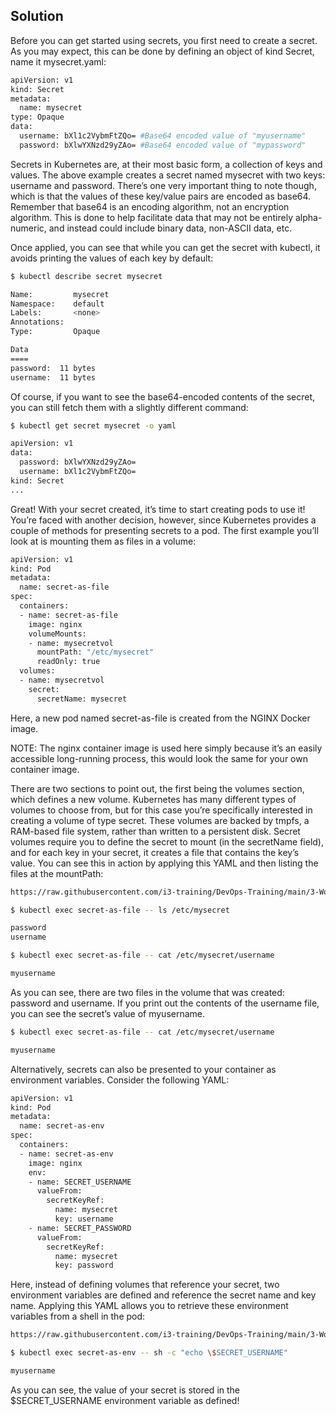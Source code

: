 ## Solution
Before you can get started using secrets, you first need to create a secret. As you may expect, this can be done by defining an object of kind Secret, name it mysecret.yaml:
```sh
apiVersion: v1
kind: Secret
metadata:
  name: mysecret
type: Opaque
data:
  username: bXl1c2VybmFtZQo= #Base64 encoded value of "myusername"
  password: bXlwYXNzd29yZAo= #Base64 encoded value of "mypassword"
```
Secrets in Kubernetes are, at their most basic form, a collection of keys and values. The above example creates a secret named mysecret with two keys: username and password. There’s one very important thing to note though, which is that the values of these key/value pairs are encoded as base64. Remember that base64 is an encoding algorithm, not an encryption algorithm. This is done to help facilitate data that may not be entirely alpha-numeric, and instead could include binary data, non-ASCII data, etc.

Once applied, you can see that while you can get the secret with kubectl, it avoids printing the values of each key by default:
```sh
$ kubectl describe secret mysecret

Name:         mysecret
Namespace:    default
Labels:       <none>
Annotations:  
Type:         Opaque

Data
====
password:  11 bytes
username:  11 bytes
```
Of course, if you want to see the base64-encoded contents of the secret, you can still fetch them with a slightly different command:
```sh
$ kubectl get secret mysecret -o yaml

apiVersion: v1
data:
  password: bXlwYXNzd29yZAo=
  username: bXl1c2VybmFtZQo=
kind: Secret
...
```
Great! With your secret created, it’s time to start creating pods to use it! You’re faced with another decision, however, since Kubernetes provides a couple of methods for presenting secrets to a pod. The first example you’ll look at is mounting them as files in a volume:
```sh
apiVersion: v1
kind: Pod
metadata:
  name: secret-as-file
spec:
  containers:
  - name: secret-as-file
    image: nginx
    volumeMounts:
    - name: mysecretvol
      mountPath: "/etc/mysecret"
      readOnly: true
  volumes:
  - name: mysecretvol
    secret:
      secretName: mysecret
```
Here, a new pod named secret-as-file is created from the NGINX Docker image.

NOTE: The nginx container image is used here simply because it’s an easily accessible long-running process, this would look the same for your own container image.

There are two sections to point out, the first being the volumes section, which defines a new volume. Kubernetes has many different types of volumes to choose from, but for this case you’re specifically interested in creating a volume of type secret. These volumes are backed by tmpfs, a RAM-based file system, rather than written to a persistent disk. Secret volumes require you to define the secret to mount (in the secretName field), and for each key in your secret, it creates a file that contains the key’s value. You can see this in action by applying this YAML and then listing the files at the mountPath:
```sh
https://raw.githubusercontent.com/i3-training/DevOps-Training/main/3-Workloads-Scheduling/8-create-secret/create-secret/secret/secret/pod-secret-file.yaml
```
```sh
$ kubectl exec secret-as-file -- ls /etc/mysecret

password
username

$ kubectl exec secret-as-file -- cat /etc/mysecret/username

myusername
```
As you can see, there are two files in the volume that was created: password and username. If you print out the contents of the username file, you can see the secret’s value of myusername.
```sh
$ kubectl exec secret-as-file -- cat /etc/mysecret/username

myusername
```
Alternatively, secrets can also be presented to your container as environment variables. Consider the following YAML:
```sh
apiVersion: v1
kind: Pod
metadata:
  name: secret-as-env
spec:
  containers:
  - name: secret-as-env
    image: nginx
    env:
    - name: SECRET_USERNAME
      valueFrom:
        secretKeyRef:
          name: mysecret
          key: username
    - name: SECRET_PASSWORD
      valueFrom:
        secretKeyRef:
          name: mysecret
          key: password
```
Here, instead of defining volumes that reference your secret, two environment variables are defined and reference the secret name and key name. Applying this YAML allows you to retrieve these environment variables from a shell in the pod:
```sh
https://raw.githubusercontent.com/i3-training/DevOps-Training/main/3-Workloads-Scheduling/8-create-secret/create-secret/secret/secret/pod-secret-env.yaml
```
```sh
$ kubectl exec secret-as-env -- sh -c "echo \$SECRET_USERNAME"

myusername
```
As you can see, the value of your secret is stored in the $SECRET_USERNAME environment variable as defined!
